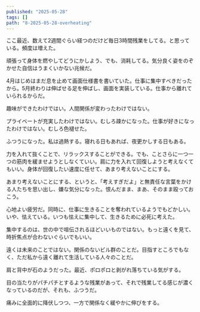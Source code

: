 ```yaml
---
published: "2025-05-28"
tags: []
path: "8-2025-05-28-overheating"
---
```

ここ最近、数えて2週間ぐらい経つのだけど毎日3時間残業をしてる。と思っている。頻度は増えた。

頑張って身体を燃やしてどうにかしよう、でも、消耗してる。気分良く姿をのぞかせた自信はうまくいかない兆候だ。

4月はじめはまだ息を止めて画面仕様書を書いていた。仕事に集中すべきだったから。5月終わりは伸ばせる足を伸ばし、画面を実装している。仕事から離れていられるからだ。

趣味ができたわけではい。人間関係が変わったわけではない。

プライベートが充実したわけではない。むしろ疎かになった。仕事が好きになったわけではない。むしろ色褪せた。

ふつうになった。私は過熱する。寝れる日もあれば、夜更かしする日もある。

力を入れて抜くことで、リラックスすることができる。でも、ことさらに一つ一つの筋肉を緩ませようとしなくていい。肩に力を入れて回復しようと考えなくてもいい。身体が回復したい速度に任せて、あまり考えないことにする。

あまり考えないことにする、というと、「考えすぎだよ」と無責任な言葉をかける人たちを思い出し、嫌な気分になった。恨んだまま、まあ、そのまま殴っておこう。

心地よい疲労だ。同時に、仕事に生きることを奪われているようでもどかしい。いや、怯えている。いつも怯えに集中して、生きるために必死に考えた。

集中するのは、世の中で喧伝されるほどいいものではない。もっと遠くを見て、時折焦点が合わないぐらいでもいい。

遠くは未来のことではない。関係のないビル群のことだ。目指すところでもなく、ただ私から遠く離れて生活している人々のことだ。

肩と背中が石のようだった。最近、ポロポロと剥がれ落ちている気がする。

目の当たりがパチパチとするような残業があって、それで残業してる感じが濃くなっているのだが、それも、ふつうだ。

痛みに全面的に降伏しつつ、一方で関係なく緩やかに伸びをする。